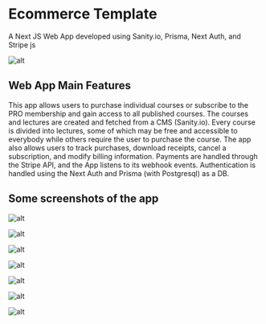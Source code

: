 # Ecommerce Template

A Next JS Web App developed using Sanity.io, Prisma, Next Auth, and Stripe js

![alt](https://res.cloudinary.com/lofortecoding/image/upload/v1649382033/Ecommerce%20Template/Screen_Shot_2022-04-07_at_9.36.49_pm_jf1cl8.png)

## Web App Main Features
This app allows users to purchase individual courses or subscribe to the PRO membership and gain access to all published courses. The courses and lectures are created and fetched from a CMS (Sanity.io). Every course is divided into lectures, some of which may be free and accessible to everybody while others require the user to purchase the course.
The app also allows users to track purchases, download receipts, cancel a subscription, and modify billing information.
Payments are handled through the Stripe API, and the App listens to its webhook events.
Authentication is handled using the Next Auth and Prisma (with Postgresql) as a DB.

## Some screenshots of the app

![alt](https://res.cloudinary.com/lofortecoding/image/upload/v1649382033/Ecommerce%20Template/Screen_Shot_2022-04-07_at_9.36.49_pm_jf1cl8.png)

![alt](https://res.cloudinary.com/lofortecoding/image/upload/v1649382033/Ecommerce%20Template/Screen_Shot_2022-04-07_at_9.37.12_pm_p3oevi.png)

![alt](https://res.cloudinary.com/lofortecoding/image/upload/v1649382033/Ecommerce%20Template/Screen_Shot_2022-04-07_at_9.37.41_pm_biqyet.png)

![alt](https://res.cloudinary.com/lofortecoding/image/upload/v1649382033/Ecommerce%20Template/Screen_Shot_2022-04-07_at_9.39.25_pm_vcemwl.png)

![alt](https://res.cloudinary.com/lofortecoding/image/upload/v1649382033/Ecommerce%20Template/Screen_Shot_2022-04-07_at_9.38.45_pm_gawnfr.png)

![alt](https://res.cloudinary.com/lofortecoding/image/upload/v1649382033/Ecommerce%20Template/Screen_Shot_2022-04-07_at_9.38.18_pm_mfpeix.png)

![alt](https://res.cloudinary.com/lofortecoding/image/upload/v1649382034/Ecommerce%20Template/Screen_Shot_2022-04-07_at_9.38.01_pm_pufjhx.png)

